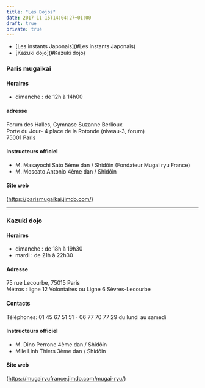```yaml
---
title: "Les Dojos"
date: 2017-11-15T14:04:27+01:00
draft: true
private: true
---
```


* [Les instants Japonais](#Les instants Japonais)
* [Kazuki dojo](#Kazuki dojo)

### Paris mugaikai
#### Horaires
* dimanche : de 12h à 14h00
#### adresse
Forum des Halles, Gymnase Suzanne Berlioux   
Porte du Jour- 4 place de la Rotonde (niveau-3, forum)   
75001 Paris
#### Instructeurs officiel 
* M. Masayochi Sato 5ème dan / Shidôin (Fondateur Mugai ryu France)
* M. Moscato Antonio 4ème dan / Shidôin
#### Site web
(https://parismugaikai.jimdo.com/)

___

### Kazuki dojo
#### Horaires
* dimanche : de 18h à 19h30
* mardi : de 21h à 22h30
#### Adresse
75 rue Lecourbe, 75015 Paris       
Métros : ligne 12 Volontaires ou Ligne 6 Sèvres-Lecourbe
#### Contacts
Téléphones: 01 45 67 51 51 - 06 77 70 77 29 du lundi au samedi
#### Instructeurs officiel 
* M. Dino Perrone 4ème dan / Shidôin
* Mlle Linh Thiers 3ème dan / Shidôin
#### Site web
(https://mugairyufrance.jimdo.com/mugai-ryu/)
